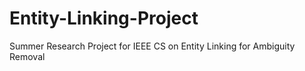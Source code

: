 # Entity-Linking-Project
Summer Research Project for IEEE CS on Entity Linking for Ambiguity Removal
